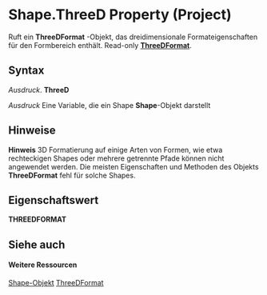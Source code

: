 
# Shape.ThreeD Property (Project)
Ruft ein  **ThreeDFormat** -Objekt, das dreidimensionale Formateigenschaften für den Formbereich enthält. Read-only **[ThreeDFormat](http://msdn.microsoft.com/en-us/library/office/ff836783%28v=office.15%29)**.

## Syntax

 _Ausdruck_. **ThreeD**

 _Ausdruck_ Eine Variable, die ein Shape **Shape**-Objekt darstellt


## Hinweise


 **Hinweis**  3D Formatierung auf einige Arten von Formen, wie etwa rechteckigen Shapes oder mehrere getrennte Pfade können nicht angewendet werden. Die meisten Eigenschaften und Methoden des Objekts  **ThreeDFormat** fehl für solche Shapes.


## Eigenschaftswert

 **THREEDFORMAT**


## Siehe auch


#### Weitere Ressourcen


[Shape-Objekt](d2b32bcd-5595-a4a7-9772-feb25fd0103a.md)
[ThreeDFormat](http://msdn.microsoft.com/en-us/library/office/ff836783%28v=office.15%29)